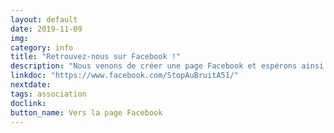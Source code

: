 ```yaml
---
layout: default
date: 2019-11-09
img: 
category: info
title: "Retrouvez-nous sur Facebook !"
description: "Nous venons de créer une page Facebook et espérons ainsi rendre notre association plus visible auprès des Septèmois. N'hésitez pas à vous y rendre et à nous suivre. Haut des pouces !"
linkdoc: "https://www.facebook.com/StopAuBruitA51/"
nextdate:
tags: association
doclink:
button_name: Vers la page Facebook
---
```


